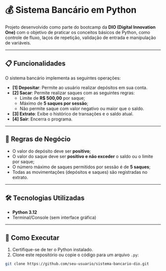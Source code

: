 # 💰 Sistema Bancário em Python

Projeto desenvolvido como parte do bootcamp da **DIO (Digital Innovation One)** com o objetivo de praticar os conceitos básicos de Python, como controle de fluxo, laços de repetição, validação de entrada e manipulação de variáveis.

---

## 📋 Funcionalidades

O sistema bancário implementa as seguintes operações:

- **[1] Depositar**: Permite ao usuário realizar depósitos em sua conta.
- **[2] Sacar**: Permite realizar saques com as seguintes regras:
  - Limite de **R$ 500,00** por saque;
  - Máximo de **5 saques por sessão**;
  - Não permite saque com valor negativo ou maior que o saldo.
- **[3] Extrato**: Exibe o histórico de transações e o saldo atual.
- **[4] Sair**: Encerra o programa.

---

## 🧠 Regras de Negócio

- O valor do depósito deve ser **positivo**;
- O valor do saque deve ser **positivo e não exceder** o saldo ou o limite por saque;
- O número máximo de saques permitidos por sessão é de **5 saques**;
- Todas as movimentações (depósitos e saques) são registradas no extrato.

---

## 🛠 Tecnologias Utilizadas

- **Python 3.12**
- Terminal/Console (sem interface gráfica)

---

## 🚀 Como Executar

1. Certifique-se de ter o Python instalado.
2. Clone este repositório ou copie o código para um arquivo `.py`:

```bash
git clone https://github.com/seu-usuario/sistema-bancario-dio.git
